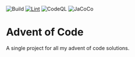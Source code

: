 ![Build](https://github.com/RevsRev/advent-of-code/actions/workflows/maven.yml/badge.svg)
[![Lint](https://github.com/RevsRev/advent-of-code/actions/workflows/super-linter.yml/badge.svg)](https://github.com/marketplace/actions/super-linter)
![CodeQL](https://github.com/RevsRev/advent-of-code/actions/workflows/codeql.yml/badge.svg)
![JaCoCo](https://github.com/RevsRev/advent-of-code/actions/workflows/jacoco-badge.yml/badge.svg)

# Advent of Code

A single project for all my advent of code solutions.